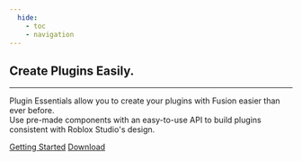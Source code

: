 ```yaml
---
  hide:
    - toc
    - navigation
---
```


<div id="peHome" markdown="1">
<section id="peMainSection">
<h1 id="peTitle">Create Plugins Easily.</h1>
<hr id="peTitleSeperator"></hr>
<p class="peTitleDes">
    Plugin Essentials allow you to create your plugins with Fusion easier than ever before.<br>
    Use pre-made components with an easy-to-use API to build plugins consistent with Roblox Studio's design.
</p>
<nav> 
<a href="tutorials" id="peNavButton">Getting Started</a>
<a href="https://github.com/TenebrisNoctua/PluginEssentials/releases/latest" id="peNavButton">Download</a>
</nav>
</section>
</div>